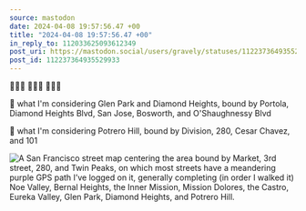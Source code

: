 ```yaml
---
source: mastodon
date: 2024-04-08 19:57:56.47 +00
title: "2024-04-08 19:57:56.47 +00"
in_reply_to: 112033625093612349
post_uri: https://mastodon.social/users/gravely/statuses/112237364935529933
post_id: 112237364935529933
---
```

🚶🏽‍♂️ 🚶🏽‍♂️ 🚶🏽‍♂️

🏁 what I'm considering Glen Park and Diamond Heights, bound by Portola, Diamond Heights Blvd, San Jose, Bosworth, and O'Shaughnessy Blvd

🏁 what I'm considering Potrero Hill, bound by Division, 280, Cesar Chavez, and 101


![A San Francisco street map centering the area bound by Market, 3rd street, 280, and Twin Peaks, on which most streets have a meandering purple GPS path I’ve logged on it, generally completing (in order I walked it) Noe Valley, Bernal Heights, the Inner Mission, Mission Dolores, the Castro, Eureka Valley, Glen Park, Diamond Heights, and Potrero Hill.](/images/112237364609082272.png)

